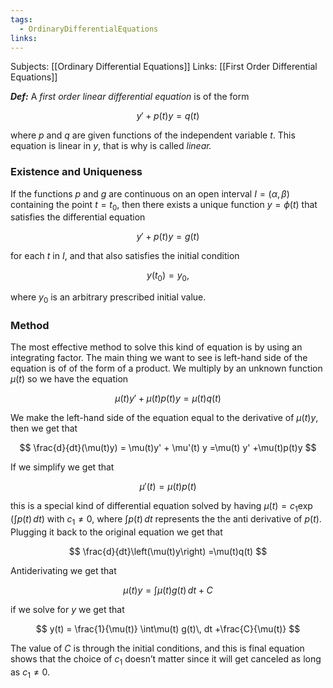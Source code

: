 ```yaml
---
tags:
  - OrdinaryDifferentialEquations
links:
---
```

Subjects: [[Ordinary Differential Equations]]
Links: [[First Order Differential Equations]]

*********Def:********* A _first order linear differential equation_ is of the form

$$ y' +p(t)y= q(t) $$

where $p$ and $q$ are given functions of the independent variable $t$. This equation is linear in $y$, that is why is called _linear._

### Existence and Uniqueness

If the functions $p$ and $g$ are continuous on an open interval $I=(\alpha, \beta)$ containing the point $t = t_0$, then there exists a unique function $y = \phi(t)$ that satisfies the differential equation

$$ y' + p(t)y = g(t) $$

for each $t$ in $I$, and that also satisfies the initial condition

$$ y(t_0) = y_0, $$

where $y_0$ is an arbitrary prescribed initial value.

### Method

The most effective method to solve this kind of equation is by using an integrating factor. The main thing we want to see is left-hand side of the equation is of of the form of a product. We multiply by an unknown function $\mu(t)$ so we have the equation

$$ \mu(t) y' +\mu(t)p(t)y= \mu(t)q(t) $$

We make the left-hand side of the equation equal to the derivative of $\mu (t) y$, then we get that

$$ \frac{d}{dt}(\mu(t)y) = \mu(t)y' + \mu'(t) y =\mu(t) y' +\mu(t)p(t)y $$

If we simplify we get that

$$ \mu'(t) = \mu(t) p(t) $$

this is a special kind of differential equation solved by having $\mu(t) = c_1 \exp(\int p(t)\, dt)$ with $c_1 \ne 0$, where $\int p(t) \, dt$ represents the the anti derivative of $p(t)$. Plugging it back to the original equation we get that

$$ \frac{d}{dt}\left(\mu(t)y\right) =\mu(t)q(t) $$

Antiderivating we get that

$$ \mu(t) y = \int \mu(t) g(t) \, dt +C $$

if we solve for $y$ we get that

$$ y(t) = \frac{1}{\mu(t)} \int\mu(t) g(t)\, dt +\frac{C}{\mu(t)} $$

The value of $C$ is through the initial conditions, and this is final equation shows that the choice of $c_1$ doesn’t matter since it will get canceled as long as $c_1 \ne 0$.